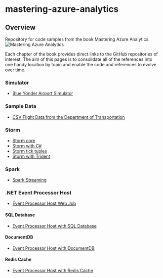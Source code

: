 mastering-azure-analytics
======================

## Overview
Repository for code samples from the book Mastering Azure Analytics.
![Mastering Azure Analytics](https://akamaicovers.oreilly.com/images/0636920050568/cat.gif)

Each chapter of the book provides direct links to the GitHub repositories of interest. The aim of this pages is to consolidate all of the references into one handy location by topic and enable the code and references to evolve over time.

### Simulator  
- [Blue Yonder Airport Simulator](http://bit.ly/2bgsfHa)

### Sample Data
- [CSV Flight Data from the Department of Transportation](http://bit.ly/sampleflightdata)

### Storm
- [Storm core](http://bit.ly/2beutHQ)
- [Storm with C#](http://bit.ly/2buuAwT)
- [Storm tick tuples](http://bit.ly/2bzcV7q)
- [Storm with Trident](http://bit.ly/2bzd62J)

### Spark
- [Spark Streaming](http://bit.ly/2bzr05J)

### .NET Event Processor Host
- [Event Processor Host Web Job](http://bit.ly/2bJDLOi)

#### SQL Database
- [Event Processor Host with SQL Database](http://bit.ly/2bJDLOi)

#### DocumentDB
- [Event Processor Host with DocumentDB](http://bit.ly/2bJDLOi)

#### Redis Cache
- [Event Processor Host with Redis Cache](http://bit.ly/2bJDLOi)
